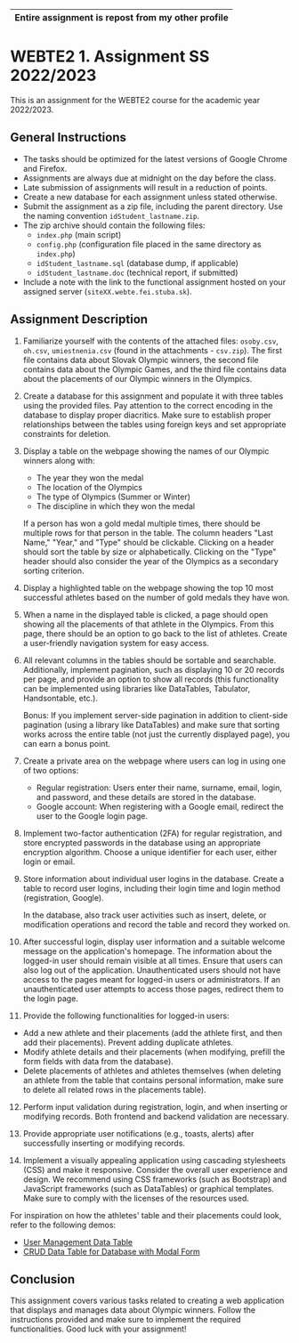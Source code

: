 
| Entire assignment is repost from my other profile|
| ------------- |


# WEBTE2 1. Assignment SS 2022/2023

This is an assignment for the WEBTE2 course for the academic year 2022/2023.

## General Instructions
- The tasks should be optimized for the latest versions of Google Chrome and Firefox.
- Assignments are always due at midnight on the day before the class.
- Late submission of assignments will result in a reduction of points.
- Create a new database for each assignment unless stated otherwise.
- Submit the assignment as a zip file, including the parent directory. Use the naming convention `idStudent_lastname.zip`.
- The zip archive should contain the following files:
  - `index.php` (main script)
  - `config.php` (configuration file placed in the same directory as `index.php`)
  - `idStudent_lastname.sql` (database dump, if applicable)
  - `idStudent_lastname.doc` (technical report, if submitted)
- Include a note with the link to the functional assignment hosted on your assigned server (`siteXX.webte.fei.stuba.sk`).

## Assignment Description
1. Familiarize yourself with the contents of the attached files: `osoby.csv`, `oh.csv`, `umiestnenia.csv` (found in the attachments - `csv.zip`). The first file contains data about Slovak Olympic winners, the second file contains data about the Olympic Games, and the third file contains data about the placements of our Olympic winners in the Olympics.

2. Create a database for this assignment and populate it with three tables using the provided files. Pay attention to the correct encoding in the database to display proper diacritics. Make sure to establish proper relationships between the tables using foreign keys and set appropriate constraints for deletion.

3. Display a table on the webpage showing the names of our Olympic winners along with:
   - The year they won the medal
   - The location of the Olympics
   - The type of Olympics (Summer or Winter)
   - The discipline in which they won the medal

   If a person has won a gold medal multiple times, there should be multiple rows for that person in the table. The column headers "Last Name," "Year," and "Type" should be clickable. Clicking on a header should sort the table by size or alphabetically. Clicking on the "Type" header should also consider the year of the Olympics as a secondary sorting criterion.

4. Display a highlighted table on the webpage showing the top 10 most successful athletes based on the number of gold medals they have won.

5. When a name in the displayed table is clicked, a page should open showing all the placements of that athlete in the Olympics. From this page, there should be an option to go back to the list of athletes. Create a user-friendly navigation system for easy access.

6. All relevant columns in the tables should be sortable and searchable. Additionally, implement pagination, such as displaying 10 or 20 records per page, and provide an option to show all records (this functionality can be implemented using libraries like DataTables, Tabulator, Handsontable, etc.).

   Bonus: If you implement server-side pagination in addition to client-side pagination (using a library like DataTables) and make sure that sorting works across the entire table (not just the currently displayed page), you can earn a bonus point.

7. Create a private area on the webpage where users can log in using one of two options:
   - Regular registration: Users enter their name, surname, email, login, and password, and these details are stored in the database.
   - Google account: When registering with a Google email, redirect the user to the Google login page.

8. Implement two-factor authentication (2FA) for regular registration, and store encrypted passwords in the database using an appropriate encryption algorithm. Choose a unique identifier for each user, either login or email.

9. Store information about individual user logins in the database. Create a table to record user logins, including their login time and login method (registration, Google).

   In the database, also track user activities such as insert, delete, or modification operations and record the table and record they worked on.

10. After successful login, display user information and a suitable welcome message on the application's homepage. The information about the logged-in user should remain visible at all times. Ensure that users can also log out of the application. Unauthenticated users should not have access to the pages meant for logged-in users or administrators. If an unauthenticated user attempts to access those pages, redirect them to the login page.

11. Provide the following functionalities for logged-in users:
   - Add a new athlete and their placements (add the athlete first, and then add their placements). Prevent adding duplicate athletes.
   - Modify athlete details and their placements (when modifying, prefill the form fields with data from the database).
   - Delete placements of athletes and athletes themselves (when deleting an athlete from the table that contains personal information, make sure to delete all related rows in the placements table).

12. Perform input validation during registration, login, and when inserting or modifying records. Both frontend and backend validation are necessary.

13. Provide appropriate user notifications (e.g., toasts, alerts) after successfully inserting or modifying records.

14. Implement a visually appealing application using cascading stylesheets (CSS) and make it responsive. Consider the overall user experience and design. We recommend using CSS frameworks (such as Bootstrap) and JavaScript frameworks (such as DataTables) or graphical templates. Make sure to comply with the licenses of the resources used.

For inspiration on how the athletes' table and their placements could look, refer to the following demos:
- [User Management Data Table](https://www.tutorialrepublic.com/snippets/preview.php?topic=bootstrap&file=user-management-data-table)
- [CRUD Data Table for Database with Modal Form](https://www.tutorialrepublic.com/snippets/preview.php?topic=bootstrap&file=crud-data-table-for-database-with-modal-form)

## Conclusion
This assignment covers various tasks related to creating a web application that displays and manages data about Olympic winners. Follow the instructions provided and make sure to implement the required functionalities. Good luck with your assignment!
